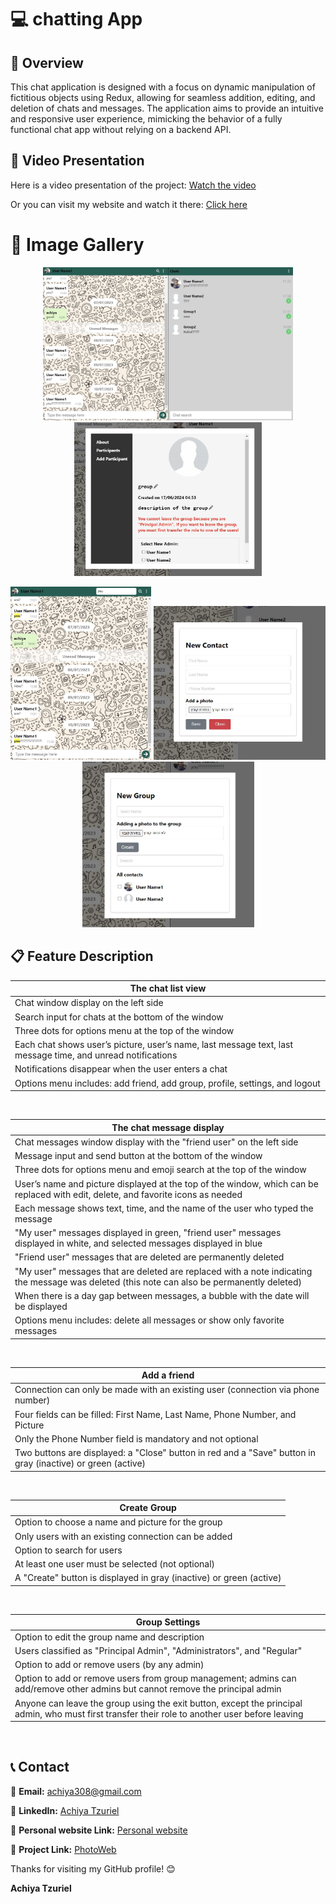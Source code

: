 # 💻 chatting App

## 📖 Overview

This chat application is designed with a focus on dynamic manipulation of fictitious objects using Redux, allowing for seamless addition, editing, and deletion of chats and messages. The application aims to provide an intuitive and responsive user experience, mimicking the behavior of a fully functional chat app without relying on a backend API.

## 🎥 Video Presentation

Here is a video presentation of the project:
[Watch the video](https://resume-achiya-tzuriel.netlify.app/static/media/chat_video.b93b37d39e7d74670930.mp4)

Or you can visit my website and watch it there:
[Click here](https://resume-achiya-tzuriel.netlify.app/)

# 📸 Image Gallery

<p align="center">
  <img src="https://github.com/achiyat/chatting/blob/master/chat/src/media/img/chat_pic.jpg" width="400"/>
  <img src="https://github.com/achiyat/chatting/blob/master/chat/src/media/img/chat_pic4.jpg" width="300"/>
</p>
<p align="center">
  <img src="https://github.com/achiyat/chatting/blob/master/chat/src/media/img/chat_pic1.jpg" width="225"/>
  <img src="https://github.com/achiyat/chatting/blob/master/chat/src/media/img/chat_pic2.jpg" width="275"/>
  <img src="https://github.com/achiyat/chatting/blob/master/chat/src/media/img/chat_pic3.jpg" width="275"/>
</p>

## 📋 Feature Description

| The chat list view                                                                                          |
| ----------------------------------------------------------------------------------------------------------- |
| Chat window display on the left side                                                                        |
| Search input for chats at the bottom of the window                                                          |
| Three dots for options menu at the top of the window                                                        |
| Each chat shows user’s picture, user’s name, last message text, last message time, and unread notifications |
| Notifications disappear when the user enters a chat                                                         |
| Options menu includes: add friend, add group, profile, settings, and logout                                 |

<br/>

| The chat message display                                                                                                                    |
| ------------------------------------------------------------------------------------------------------------------------------------------- |
| Chat messages window display with the "friend user" on the left side                                                                        |
| Message input and send button at the bottom of the window                                                                                   |
| Three dots for options menu and emoji search at the top of the window                                                                       |
| User’s name and picture displayed at the top of the window, which can be replaced with edit, delete, and favorite icons as needed           |
| Each message shows text, time, and the name of the user who typed the message                                                               |
| "My user" messages displayed in green, "friend user" messages displayed in white, and selected messages displayed in blue                   |
| "Friend user" messages that are deleted are permanently deleted                                                                             |
| "My user" messages that are deleted are replaced with a note indicating the message was deleted (this note can also be permanently deleted) |
| When there is a day gap between messages, a bubble with the date will be displayed                                                          |
| Options menu includes: delete all messages or show only favorite messages                                                                   |

<br/>

| Add a friend                                                                                                |
| ----------------------------------------------------------------------------------------------------------- |
| Connection can only be made with an existing user (connection via phone number)                             |
| Four fields can be filled: First Name, Last Name, Phone Number, and Picture                                 |
| Only the Phone Number field is mandatory and not optional                                                   |
| Two buttons are displayed: a "Close" button in red and a "Save" button in gray (inactive) or green (active) |

<br/>

| Create Group                                                        |
| ------------------------------------------------------------------- |
| Option to choose a name and picture for the group                   |
| Only users with an existing connection can be added                 |
| Option to search for users                                          |
| At least one user must be selected (not optional)                   |
| A "Create" button is displayed in gray (inactive) or green (active) |

<br/>

| Group Settings                                                                                                                                  |
| ----------------------------------------------------------------------------------------------------------------------------------------------- |
| Option to edit the group name and description                                                                                                   |
| Users classified as "Principal Admin", "Administrators", and "Regular"                                                                          |
| Option to add or remove users (by any admin)                                                                                                    |
| Option to add or remove users from group management; admins can add/remove other admins but cannot remove the principal admin                   |
| Anyone can leave the group using the exit button, except the principal admin, who must first transfer their role to another user before leaving |

<br/>

## 📞 Contact

📧 **Email:** [achiya308@gmail.com](mailto:achiya308@gmail.com)

🔗 **LinkedIn:** [Achiya Tzuriel](https://www.linkedin.com/in/achiya-tzuriel/)

🔗 **Personal website Link:** [Personal website](https://resume-achiya-tzuriel.netlify.app/)

🔗 **Project Link:** [PhotoWeb](https://github.com/achiyat/PhotoWeb)

Thanks for visiting my GitHub profile! 😊

**Achiya Tzuriel**
